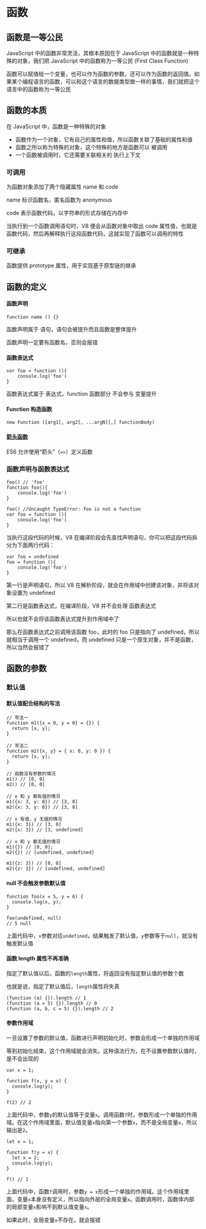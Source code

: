 # 函数

## 函数是一等公民

JavaScript 中的函数非常灵活，其根本原因在于 JavaScript 中的函数就是一种特殊的对象，我们把 JavaScript 中的函数称为一等公民 \(First Class Function\)

函数可以赋值给一个变量，也可以作为函数的参数，还可以作为函数的返回值。如果某个编程语言的函数，可以和这个语言的数据类型做一样的事情，我们就把这个语言中的函数称为一等公民

## 函数的本质

在 JavaScript 中，函数是一种特殊的对象

* 函数作为一个对象，它有自己的属性和值，所以函数关联了基础的属性和值
* 函数之所以称为特殊的对象，这个特殊的地方是函数可以 被调用
* 一个函数被调用时，它还需要关联相关的 执行上下文

### 可调用

为函数对象添加了两个隐藏属性 name 和 code

name 标识函数名，匿名函数为 anonymous

code 表示函数代码，以字符串的形式存储在内存中

当执行到一个函数调用语句时，V8 便会从函数对象中取出 code 属性值，也就是函数代码，然后再解释执行这段函数代码，这就实现了函数可以调用的特性

### 可继承

函数提供 prototype 属性，用于实现基于原型链的继承

## 函数的定义

#### 函数声明

```text
function name () {}
```

函数声明属于 语句，语句会被提升而且函数是整体提升

函数声明一定要有函数名，否则会报错

#### 函数表达式

```text
var foo = function (){
    console.log('foo')
}
```

函数表达式属于 表达式，function 函数部分 不会参与 变量提升

#### Function 构造函数

```text
new Function ([arg1[, arg2[, ...argN]],] functionBody)
```

#### [箭头函数](jian-tou-han-shu.md)

 ES6 允许使用“箭头”（`=>`）定义函数

### 函数声明与函数表达式

```text
foo() // 'foo'
function foo(){
    console.log('foo')
}
```

```text
foo() //Uncaught TypeError: foo is not a function
var foo = function (){
    console.log('foo')
}
```

当执行这段代码的时候，V8 在编译阶段会先查找声明语句，你可以把这段代码拆分为下面两行代码：

```text
var foo = undefined
foo = function (){
    console.log('foo')
}
```

第一行是声明语句，所以 V8 在解析阶段，就会在作用域中创建该对象，并将该对象设置为 undefined

第二行是函数表达式，在编译阶段，V8 并不会处理 函数表达式

所以也就不会将该函数表达式提升到作用域中了

那么在函数表达式之前调用该函数 foo，此时的 foo 只是指向了 undefined，所以就相当于调用一个 undefined，而 undefined 只是一个原生对象，并不是函数，所以当然会报错了

## 函数的参数

### 默认值

#### 默认值配合结构的写法

```text
// 写法一
function m1({x = 0, y = 0} = {}) {
  return [x, y];
}

// 写法二
function m2({x, y} = { x: 0, y: 0 }) {
  return [x, y];
}
```

```text
// 函数没有参数的情况
m1() // [0, 0]
m2() // [0, 0]

// x 和 y 都有值的情况
m1({x: 3, y: 8}) // [3, 8]
m2({x: 3, y: 8}) // [3, 8]

// x 有值，y 无值的情况
m1({x: 3}) // [3, 0]
m2({x: 3}) // [3, undefined]

// x 和 y 都无值的情况
m1({}) // [0, 0];
m2({}) // [undefined, undefined]

m1({z: 3}) // [0, 0]
m2({z: 3}) // [undefined, undefined]
```

#### null 不会触发参数默认值

```text
function foo(x = 5, y = 6) {
  console.log(x, y);
}

foo(undefined, null)
// 5 null
```

 上面代码中，`x`参数对应`undefined`，结果触发了默认值，`y`参数等于`null`，就没有触发默认值

#### 函数 length 属性不再准确

 指定了默认值以后，函数的`length`属性，将返回没有指定默认值的参数个数

也就是说，指定了默认值后，`length`属性将失真

```text
(function (a) {}).length // 1
(function (a = 5) {}).length // 0
(function (a, b, c = 5) {}).length // 2
```

#### 参数作用域

一旦设置了参数的默认值，函数进行声明初始化时，参数会形成一个单独的作用域

等到初始化结束，这个作用域就会消失。这种语法行为，在不设置参数默认值时，是不会出现的

```text
var x = 1;

function f(x, y = x) {
  console.log(y);
}

f(2) // 2
```

 上面代码中，参数`y`的默认值等于变量`x`。调用函数`f`时，参数形成一个单独的作用域。在这个作用域里面，默认值变量`x`指向第一个参数`x`，而不是全局变量`x`，所以输出是`2`。

```text
let x = 1;

function f(y = x) {
  let x = 2;
  console.log(y);
}

f() // 1
```

上面代码中，函数`f`调用时，参数`y = x`形成一个单独的作用域。这个作用域里面，变量`x`本身没有定义，所以指向外层的全局变量`x`。函数调用时，函数体内部的局部变量`x`影响不到默认值变量`x`。

如果此时，全局变量`x`不存在，就会报错





